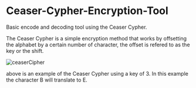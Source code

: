 # Ceaser-Cypher-Encryption-Tool
Basic encode and decoding tool using the Ceaser Cypher.

The Ceaser Cypher is a simple encryption method that works by offsetting the alphabet by a certain number of character, the offset is refered to as the key or the shift.

![ceaserCipher](https://github.com/user-attachments/assets/7202aa9e-0a72-4061-b1d2-ee9de65079bf)

above is an example of the Ceaser Cypher using a key of 3. In this example the character B will translate to E.
